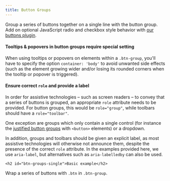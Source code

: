 ```yaml
---
title: Button Groups
---
```


  <p class="lead">Group a series of buttons together on a single line with the button group. Add on optional JavaScript radio and checkbox style behavior with <a href="../javascript/#buttons">our buttons plugin</a>.</p>

  <div class="bs-callout bs-callout-warning" id="callout-btn-group-tooltips">
    <h4>Tooltips &amp; popovers in button groups require special setting</h4>
    <p>When using tooltips or popovers on elements within a <code>.btn-group</code>, you'll have to specify the option <code>container: 'body'</code> to avoid unwanted side effects (such as the element growing wider and/or losing its rounded corners when the tooltip or popover is triggered).</p>
  </div>

  <div class="bs-callout bs-callout-warning" id="callout-btn-group-accessibility">
    <h4>Ensure correct <code>role</code> and provide a label</h4>
    <p>In order for assistive technologies – such as screen readers – to convey that a series of buttons is grouped, an appropriate <code>role</code> attribute needs to be provided. For button groups, this would be <code>role="group"</code>, while toolbars should have a <code>role="toolbar"</code>.</p>
    <p>One exception are groups which only contain a single control (for instance the <a href="#btn-groups-justified">justified button groups</a> with <code>&lt;button&gt;</code> elements) or a dropdown.</p>
    <p>In addition, groups and toolbars should be given an explicit label, as most assistive technologies will otherwise not announce them, despite the presence of the correct <code>role</code> attribute. In the examples provided here, we use <code>aria-label</code>, but alternatives such as <code>aria-labelledby</code> can also be used.</p>
  </div>
  
    <h2 id="btn-groups-single">Basic example</h2>
  <p>Wrap a series of buttons with <code>.btn</code> in <code>.btn-group</code>.</p>